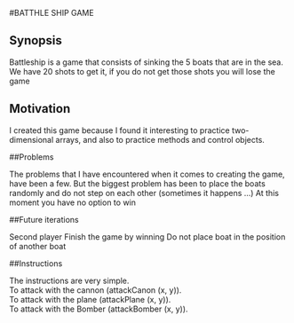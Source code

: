 #BATTHLE SHIP GAME
## Synopsis

Battleship is a game that consists of sinking the 5 boats that are in the sea. We have 20 shots to get it, if you do not get those shots you will lose the game

## Motivation

I created this game because I found it interesting to practice two-dimensional arrays, and also to practice methods and control objects.

##Problems

The problems that I have encountered when it comes to creating the game, have been a few. But the biggest problem has been to place the boats randomly and do not step on each other (sometimes it happens ...)
At this moment you have no option to win

##Future iterations

Second player
Finish the game by winning
Do not place boat in the position of another boat


##Instructions

The instructions are very simple.<br>
To attack with the cannon (attackCanon (x, y)).<br>
To attack with the plane (attackPlane (x, y)).<br>
To attack with the Bomber (attackBomber (x, y)).<br>
